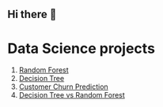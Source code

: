 ## Hi there 👋

# Data Science projects
1. [Random Forest](https://github.com/deepthigps/Random-Forest)
2. [Decision Tree](https://github.com/deepthigps/Decision-Tree)
3. [Customer Churn Prediction](https://github.com/deepthigps/Customer-churn-prediction/blob/main/customer-churn-prediction.ipynb)
4. [Decision Tree vs Random Forest](https://github.com/deepthigps/Census-Data-Income-Prediction)
